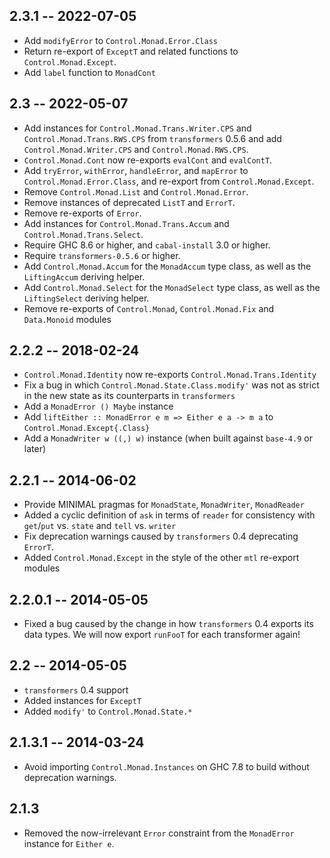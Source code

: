 2.3.1 -- 2022-07-05
-----
* Add `modifyError` to `Control.Monad.Error.Class`
* Return re-export of `ExceptT` and related functions to `Control.Monad.Except`.
* Add `label` function to `MonadCont`

2.3 -- 2022-05-07
---
* Add instances for `Control.Monad.Trans.Writer.CPS` and
  `Control.Monad.Trans.RWS.CPS` from `transformers` 0.5.6 and add
  `Control.Monad.Writer.CPS` and `Control.Monad.RWS.CPS`.
* `Control.Monad.Cont` now re-exports `evalCont` and `evalContT`.
* Add `tryError`, `withError`, `handleError`, and `mapError` to
  `Control.Monad.Error.Class`, and re-export from `Control.Monad.Except`.
* Remove `Control.Monad.List` and `Control.Monad.Error`.
* Remove instances of deprecated `ListT` and `ErrorT`.
* Remove re-exports of `Error`.
* Add instances for `Control.Monad.Trans.Accum` and
  `Control.Monad.Trans.Select`.
* Require GHC 8.6 or higher, and `cabal-install` 3.0 or higher.
* Require `transformers-0.5.6` or higher.
* Add `Control.Monad.Accum` for the `MonadAccum` type class, as well as the
  `LiftingAccum` deriving helper.
* Add `Control.Monad.Select` for the `MonadSelect` type class, as well as the
  `LiftingSelect` deriving helper.
* Remove re-exports of `Control.Monad`, `Control.Monad.Fix` and `Data.Monoid` modules

2.2.2 -- 2018-02-24
-----
* `Control.Monad.Identity` now re-exports `Control.Monad.Trans.Identity`
* Fix a bug in which `Control.Monad.State.Class.modify'` was not as strict in
  the new state as its counterparts in `transformers`
* Add a `MonadError () Maybe` instance
* Add `liftEither :: MonadError e m => Either e a -> m a` to
  `Control.Monad.Except{.Class}`
* Add a `MonadWriter w ((,) w)` instance (when built against `base-4.9` or later)

2.2.1 -- 2014-06-02
-------
* Provide MINIMAL pragmas for `MonadState`, `MonadWriter`, `MonadReader`
* Added a cyclic definition of `ask` in terms of `reader` for consistency with `get`/`put` vs. `state` and `tell` vs. `writer`
* Fix deprecation warnings caused by `transformers` 0.4 deprecating `ErrorT`.
* Added `Control.Monad.Except` in the style of the other `mtl` re-export modules

2.2.0.1 -- 2014-05-05
-------
* Fixed a bug caused by the change in how `transformers` 0.4 exports its data types. We will now export `runFooT` for each transformer again!

2.2 -- 2014-05-05
---
* `transformers` 0.4 support
* Added instances for `ExceptT`
* Added `modify'` to `Control.Monad.State.*`

2.1.3.1 -- 2014-03-24
-------
* Avoid importing `Control.Monad.Instances` on GHC 7.8 to build without deprecation warnings.

2.1.3
-----
* Removed the now-irrelevant `Error` constraint from the `MonadError` instance for `Either e`.
